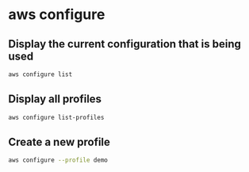 # aws configure

## Display the current configuration that is being used

```bash
aws configure list
```

## Display all profiles

```bash
aws configure list-profiles
```

## Create a new profile

```bash
aws configure --profile demo
```